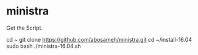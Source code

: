 # ministra
Get the Script.

cd ~
git clone https://github.com/abosameh/ministra.git
cd ~/install-16.04
sudo bash ./ministra-16.04.sh
